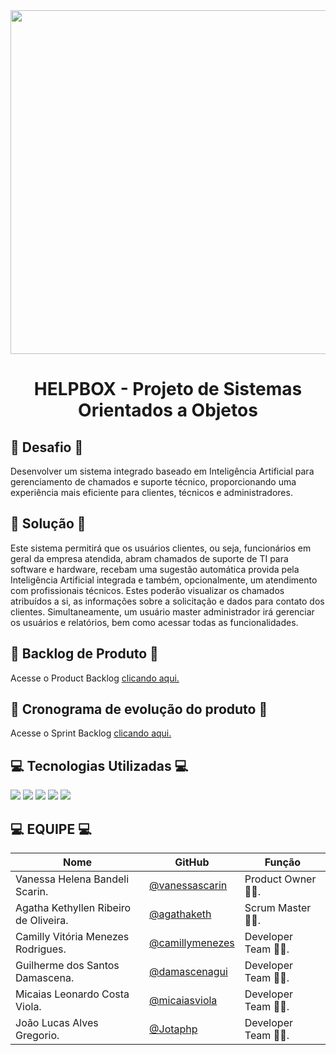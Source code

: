 <div align="center">
<img src="https://github.com/user-attachments/assets/25c3b68e-e1f5-4edc-9709-054ffd1efca3" width="550"/>
</div>

<div align="center"> <h1> HELPBOX - Projeto de Sistemas Orientados a Objetos </h1> </div>

## 🎯 Desafio 🎯

Desenvolver um sistema integrado baseado em Inteligência Artificial para gerenciamento de chamados e suporte técnico, proporcionando uma experiência mais eficiente para clientes, técnicos e administradores.

## 🔧 Solução 🔧
Este sistema permitirá que os usuários clientes, ou seja, funcionários em geral da empresa atendida, abram chamados de suporte de TI para software e hardware, recebam uma sugestão automática provida pela Inteligência Artificial integrada e também, opcionalmente, um atendimento com profissionais técnicos. Estes poderão visualizar os chamados atribuídos a si, as informações sobre a solicitação e dados para contato dos clientes. Simultaneamente, um usuário master administrador irá gerenciar os usuários e relatórios, bem como acessar todas as funcionalidades.


## 📝 Backlog de Produto 📝
Acesse o Product Backlog [clicando aqui.](https://github.com/vanessascarin/helpbox-psoo/blob/main/PRODUCT%20BACKLOG%20v3.pdf)

## 📆 Cronograma de evolução do produto 📆
Acesse o Sprint Backlog [clicando aqui.](https://github.com/vanessascarin/helpbox-psoo/blob/main/Sprint%20Backlog.md)

## 💻 Tecnologias Utilizadas 💻
<a href="https://github.com/"><img src="https://img.shields.io/badge/github-%23121011.svg?style=for-the-badge&logo=github&logoColor=white"/></a>
<a href="https://astah.net/"><img src="https://img.shields.io/badge/Astah-blue?style=for-the-badge&logo=uml&logoColor=white"/></a>
<a href="https://www.w3schools.com/js"><img src="https://img.shields.io/badge/Javascript-yellow?style=for-the-badge&logo=javascript&logoColor=black"/></a>
<a href="https://www.figma.com"><img src="https://img.shields.io/badge/Figma-red?style=for-the-badge&logo=figma&logoColor=white"/></a>
<a href="https://www.w3schools.com/sql/default.asp"><img src="https://img.shields.io/badge/MySql-%2300758f?style=for-the-badge&logo=mysql&logoColor=white"/></a>

## 💻 EQUIPE 💻

| Nome     | GitHub | Função     |
|----------|--------|------------|
| Vanessa Helena Bandeli Scarin. | [@vanessascarin](https://github.com/vanessascarin) | Product Owner 👩‍💼. |
| Agatha Kethyllen Ribeiro de Oliveira. | [@agathaketh](https://github.com/agathaketh) | Scrum Master 👩‍💼. |
| Camilly Vitória Menezes Rodrigues. | [@camillymenezes](https://github.com/camillymenezes) | Developer Team 👩‍💻. |
| Guilherme dos Santos Damascena. | [@damascenagui](https://github.com/damascenagui) | Developer Team 👩‍💻. |
| Micaias Leonardo Costa Viola. | [@micaiasviola](https://github.com/micaiasviola) | Developer Team 👩‍💻. |
| João Lucas Alves Gregorio. | [@Jotaphp](https://github.com/Jotaphp) | Developer Team 👩‍💻. |
